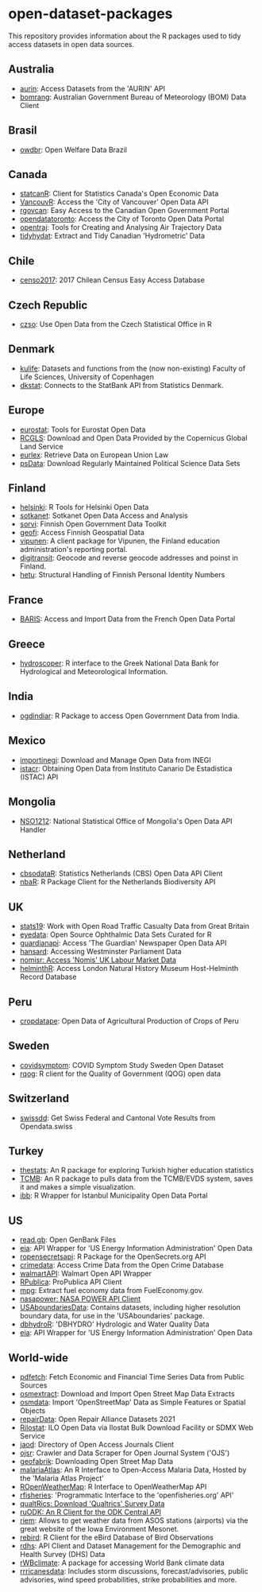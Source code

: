 # open-dataset-packages
This repository provides information about the R packages used to tidy access datasets in open data sources.

## Australia

* [aurin](https://cran.r-project.org/web/packages/aurin/index.html): Access Datasets from the 'AURIN' API
* [bomrang](https://docs.ropensci.org/bomrang/): Australian Government Bureau of Meteorology (BOM) Data Client


## Brasil

* [owdbr](https://cran.r-project.org/web/packages/owdbr/index.html): Open Welfare Data Brazil


## Canada

* [statcanR](https://cran.r-project.org/web/packages/statcanR/index.html): Client for Statistics Canada's Open Economic Data
* [VancouvR](https://cran.r-project.org/web/packages/VancouvR/index.html): Access the 'City of Vancouver' Open Data API
* [rgovcan](https://cran.r-project.org/web/packages/rgovcan/index.html): Easy Access to the Canadian Open Government Portal
* [opendatatoronto](https://cran.r-project.org/web/packages/opendatatoronto/index.html): Access the City of Toronto Open Data Portal
* [opentraj](https://cran.r-project.org/web/packages/opentraj/opentraj.pdf): Tools for Creating and Analysing Air Trajectory Data
* [tidyhydat](https://docs.ropensci.org/tidyhydat/): Extract and Tidy Canadian 'Hydrometric' Data


## Chile

* [censo2017](https://cloud.r-project.org/web/packages/censo2017/index.html): 2017 Chilean Census Easy Access Database


## Czech Republic

* [czso](https://cran.r-project.org/web/packages/czso/index.html): Use Open Data from the Czech Statistical Office in R


## Denmark

* [kulife](https://cran.r-project.org/web/packages/kulife/index.html): Datasets and functions from the (now non-existing) Faculty of Life Sciences, University of Copenhagen
* [dkstat](https://github.com/ropengov/dkstat): Connects to the StatBank API from Statistics Denmark.


## Europe

* [eurostat](https://cran.r-project.org/web/packages/eurostat/index.html): Tools for Eurostat Open Data
* [RCGLS](https://cran.r-project.org/web/packages/RCGLS/index.html): Download and Open Data Provided by the Copernicus Global Land Service
* [eurlex](https://cran.r-project.org/web/packages/eurlex/index.html): Retrieve Data on European Union Law
* [psData](https://cran.r-project.org/web/packages/psData/psData.pdf): Download Regularly Maintained Political Science Data Sets


## Finland

* [helsinki](https://cran.r-project.org/web/packages/helsinki/index.html): R Tools for Helsinki Open Data
* [sotkanet](https://cran.r-project.org/web/packages/sotkanet/sotkanet.pdf): Sotkanet Open Data Access and Analysis
* [sorvi](https://cran.r-project.org/web/packages/sorvi/index.html): Finnish Open Government Data Toolkit
* [geofi](https://cran.r-project.org/web/packages/geofi/index.html): Access Finnish Geospatial Data
* [vipunen](https://github.com/ropengov/vipunen): A client package for Vipunen, the Finland education administration's reporting portal.
* [digitransit](https://github.com/rOpenGov/digitransit): Geocode and reverse geocode addresses and poinst in Finland.
* [hetu](https://github.com/ropengov/hetu): Structural Handling of Finnish Personal Identity Numbers


## France

* [BARIS](https://cran.r-project.org/web/packages/BARIS/index.html): Access and Import Data from the French Open Data Portal


## Greece

* [hydroscoper](https://docs.ropensci.org/hydroscoper/): R interface to the Greek National Data Bank for Hydrological and Meteorological Information.


## India

* [ogdindiar](https://github.com/ropengov/ogdindiar): R Package to access Open Government Data from India.


## Mexico

* [importinegi](https://cran.r-project.org/web/packages/importinegi/index.html): Download and Manage Open Data from INEGI
* [istacr](https://cran.r-project.org/web/packages/istacr/index.html): Obtaining Open Data from Instituto Canario De Estadistica (ISTAC) API


## Mongolia

* [NSO1212](https://cran.r-project.org/web/packages/NSO1212/index.html): National Statistical Office of Mongolia's Open Data API Handler


## Netherland

* [cbsodataR](https://cran.r-project.org/web/packages/cbsodataR/index.html): Statistics Netherlands (CBS) Open Data API Client
* [nbaR](https://github.com/ropensci/nbaR): R Package Client for the Netherlands Biodiversity API


## UK

* [stats19](https://cran.r-project.org/web/packages/stats19/index.html): Work with Open Road Traffic Casualty Data from Great Britain
* [eyedata](https://cran.r-project.org/web/packages/eyedata/index.html): Open Source Ophthalmic Data Sets Curated for R
* [guardianapi](https://cran.r-project.org/web/packages/guardianapi/guardianapi.pdf): Access 'The Guardian' Newspaper Open Data API
* [hansard](https://github.com/ropengov/hansard): Accessing Westminster Parliament Data
* [nomisr: Access 'Nomis' UK Labour Market Data](https://cran.r-project.org/web/packages/nomisr/index.html)
* [helminthR](https://cloud.r-project.org/web/packages/helminthR/index.html): Access London Natural History Museum Host-Helminth Record Database


## Peru

* [cropdatape](https://cran.r-project.org/web/packages/cropdatape/index.html): Open Data of Agricultural Production of Crops of Peru


## Sweden

* [covidsymptom](https://cran.r-project.org/web/packages/covidsymptom/index.html): COVID Symptom Study Sweden Open Dataset
* [rqog](https://github.com/ropengov/rqog): R client for the Quality of Government (QOG) open data


## Switzerland

* [swissdd](https://cran.r-project.org/web/packages/swissdd/index.html): Get Swiss Federal and Cantonal Vote Results from Opendata.swiss


## Turkey

* [thestats](https://github.com/analyticsresearchlab/thestats): An R package for exploring Turkish higher education statistics
* [TCMB](https://github.com/rpydaneogrendim/TCMB): An R package to pulls data from the TCMB/EVDS system, saves it and makes a simple visualization.
* [ibb](https://cran.r-project.org/web/packages/ibb/index.html): R Wrapper for Istanbul Municipality Open Data Portal


## US

* [read.gb](https://cran.r-project.org/web/packages/read.gb/index.html): Open GenBank Files
* [eia](https://cran.r-project.org/web/packages/eia/index.html): API Wrapper for 'US Energy Information Administration' Open Data
* [ropensecretsapi](https://cran.r-project.org/web/packages/ropensecretsapi/index.html): R Package for the OpenSecrets.org API
* [crimedata](https://cran.r-project.org/web/packages/crimedata/index.html): Access Crime Data from the Open Crime Database
* [walmartAPI](https://cran.r-project.org/web/packages/walmartAPI/index.html): Walmart Open API Wrapper
* [RPublica](https://cran.r-project.org/web/packages/RPublica/index.html): ProPublica API Client
* [mpg](https://github.com/ropengov/mpg): Extract fuel economy data from FuelEconomy.gov.
* [nasapower: NASA POWER API Client](https://cloud.r-project.org/web/packages/nasapower/index.html)
* [USAboundariesData](https://docs.ropensci.org/USAboundariesData/): Contains datasets, including higher resolution boundary data, for use in the 'USAboundaries' package.
* [dbhydroR](https://cloud.r-project.org/web/packages/dbhydroR/index.html): 'DBHYDRO' Hydrologic and Water Quality Data
* [eia](https://cloud.r-project.org/web/packages/eia/index.html): API Wrapper for 'US Energy Information Administration' Open Data


## World-wide

* [pdfetch](https://cran.r-project.org/web/packages/pdfetch/index.html): Fetch Economic and Financial Time Series Data from Public Sources
* [osmextract](https://github.com/ropensci/osmextract): Download and Import Open Street Map Data Extracts
* [osmdata](https://cran.r-project.org/web/packages/osmdata/index.html): Import 'OpenStreetMap' Data as Simple Features or Spatial Objects
* [repairData](https://cran.r-project.org/web/packages/repairData/index.html): Open Repair Alliance Datasets 2021
* [Rilostat](https://cran.r-project.org/web/packages/Rilostat/index.html): ILO Open Data via Ilostat Bulk Download Facility or SDMX Web Service
* [jaod](https://cran.r-project.org/web/packages/jaod/index.html): Directory of Open Access Journals Client
* [ojsr](https://cran.r-project.org/web/packages/ojsr/index.html): Crawler and Data Scraper for Open Journal System ('OJS')
* [geofabrik](https://cran.r-project.org/web/packages/geofabrik/index.html): Downloading Open Street Map Data
* [malariaAtlas](https://cran.r-project.org/web/packages/malariaAtlas/index.html): An R Interface to Open-Access Malaria Data, Hosted by the 'Malaria Atlas Project'
* [ROpenWeatherMap](https://cran.r-project.org/web/packages/ROpenWeatherMap/index.html): R Interface to OpenWeatherMap API
* [rfisheries](https://cran.r-project.org/web/packages/rfisheries/index.html): 'Programmatic Interface to the 'openfisheries.org' API'
* [qualtRics: Download 'Qualtrics' Survey Data](https://cloud.r-project.org/web/packages/qualtRics/index.html)
* [ruODK: An R Client for the ODK Central API](https://docs.ropensci.org/ruODK/)
* [riem](https://docs.ropensci.org/riem/): Allows to get weather data from ASOS stations (airports) via the great website of the Iowa Environment Mesonet.
* [rebird](https://cloud.r-project.org/web/packages/rebird/index.html): R Client for the eBird Database of Bird Observations
* [rdhs](https://cran.r-project.org/web/packages/rdhs/index.html): API Client and Dataset Management for the Demographic and Health Survey (DHS) Data
* [rWBclimate](https://cloud.r-project.org/web/packages/rWBclimate/index.html): A package for accessing World Bank climate data
* [rrricanesdata](https://github.com/ropensci/rrricanesdata): Includes storm discussions, forecast/advisories, public advisories, wind speed probabilities, strike probabilities and more.
